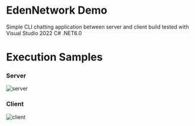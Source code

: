 # EdenNetwork Demo

Simple CLI chatting application between server and client
build tested with Visual Studio 2022 C# .NET6.0


# Execution Samples

### Server
![server](https://cdn.discordapp.com/attachments/987651683687481394/1021353686460547153/00985087ab55b620.png)

### Client
![client](https://cdn.discordapp.com/attachments/987651683687481394/1021353686850609162/2.png)
